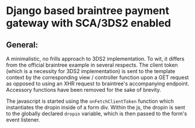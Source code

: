 # Django based braintree payment gateway with SCA/3DS2 enabled

## General:

A minimalistic, no frills approach to 3DS2 implementation. To wit, it differs from the official braintree
example in several respects. The client token (which is a necessity for 3DS2 implementation) is sent to the 
template context by the corresponding view / controller function upon a GET request as opposed to using an XHR
request to braintree's accompanying endpoint. Accessory functions have been removed for the sake of brevity.

The javascript is started using the ```onFetchClientToken``` function which instantiates the dropin inside of a 
form div. Within the js, the dropin is sent to the globally declared ```dropin``` variable, which is then passed
to the form's event listener. 
